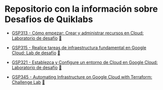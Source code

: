 # Repositorio con la información sobre Desafios de Quiklabs #

* [GSP313 - Cómo empezar: Crear y administrar recursos en Cloud: Laboratorio de desafío](/GSP313/) [📄](https://www.qwiklabs.com/focuses/10258?parent=catalog)

* [GSP315 - Realice tareas de infraestructura fundamental en Google Cloud: Lab de desafío](/GSP315/) [📄](https://www.qwiklabs.com/focuses/10379?parent=catalog)

* [GSP321 - Establezca y Configure un entorno de Cloud en Google Cloud: Laboratorio de desafío](/GSP321/) [📄](https://www.qwiklabs.com/focuses/10603?parent=catalog)

* [GSP345 - Automating Infrastructure on Google Cloud with Terraform: Challenge Lab](/GSP345/) [📄](https://www.qwiklabs.com/focuses/16502??parent=catalog)